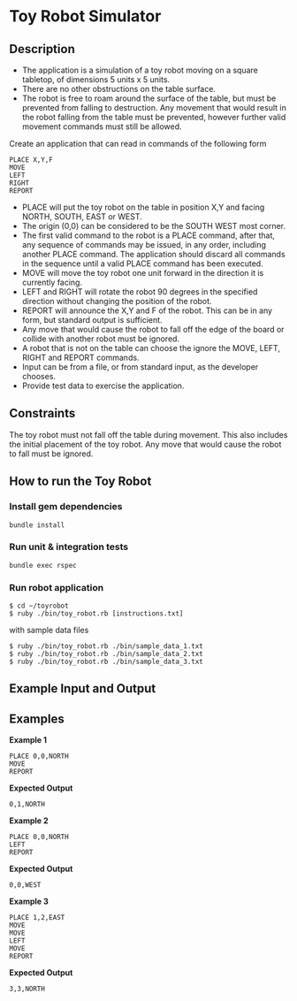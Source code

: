 # Toy Robot Simulator
 
## Description
- The application is a simulation of a toy robot moving on a square tabletop, of dimensions 5 units x 5 units.
- There are no other obstructions on the table surface.
- The robot is free to roam around the surface of the table, but must be prevented from falling to destruction. Any movement
that would result in the robot falling from the table must be prevented, however further valid movement commands must still
be allowed.

Create an application that can read in commands of the following form

```
PLACE X,Y,F
MOVE
LEFT
RIGHT
REPORT
```

* PLACE will put the toy robot on the table in position X,Y and facing NORTH, SOUTH, EAST or WEST.
* The origin (0,0) can be considered to be the SOUTH WEST most corner.
* The first valid command to the robot is a PLACE command, after that, any sequence of commands may be issued, in any order, including another PLACE command. The application should discard all commands in the sequence until a valid PLACE command has been executed.
* MOVE will move the toy robot one unit forward in the direction it is currently facing.
* LEFT and RIGHT will rotate the robot 90 degrees in the specified direction without changing the position of the robot.
* REPORT will announce the X,Y and F of the robot. This can be in any form, but standard output is sufficient.
* Any move that would cause the robot to fall off the edge of the board or collide with another robot
must be ignored.
* A robot that is not on the table can choose the ignore the MOVE, LEFT, RIGHT and REPORT commands.
* Input can be from a file, or from standard input, as the developer chooses.
* Provide test data to exercise the application.

## Constraints
 
The toy robot must not fall off the table during movement. This also includes the initial placement of the toy robot.
Any move that would cause the robot to fall must be ignored.
 

## How to run the Toy Robot

### Install gem dependencies
`bundle install`

### Run unit & integration tests
`bundle exec rspec`

### Run robot application
```
$ cd ~/toyrobot
$ ruby ./bin/toy_robot.rb [instructions.txt]
```
with sample data files
```
$ ruby ./bin/toy_robot.rb ./bin/sample_data_1.txt
$ ruby ./bin/toy_robot.rb ./bin/sample_data_2.txt
$ ruby ./bin/toy_robot.rb ./bin/sample_data_3.txt
```


## Example Input and Output

## Examples

**Example 1**
```
PLACE 0,0,NORTH
MOVE
REPORT
```
**Expected Output**
```
0,1,NORTH
```

**Example 2**
```
PLACE 0,0,NORTH
LEFT
REPORT
```
**Expected Output**
```
0,0,WEST
```

**Example 3**
```
PLACE 1,2,EAST
MOVE
MOVE
LEFT
MOVE
REPORT
```
**Expected Output**
```
3,3,NORTH
```